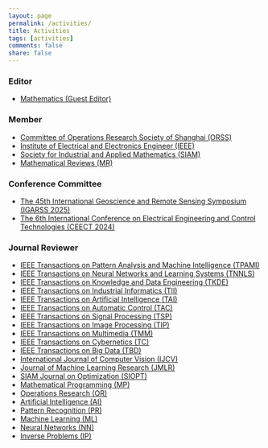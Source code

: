```yaml
---
layout: page
permalink: /activities/
title: Activities
tags: [activities]
comments: false
share: false
---
```



### Editor
* <a href="https://www.mdpi.com/journal/mathematics/special_issues/machine_learning_optimization_control_applications" class="textlink" target="_blank">Mathematics (Guest Editor) </a> <br>



### Member
* <a href="http://www.shorsc.org.cn/" class="textlink" target="_blank">Committee of Operations Research Society of Shanghai (ORSS)</a> <br>
* <a href="https://www.ieee.org/" class="textlink" target="_blank">Institute of Electrical and Electronics Engineer (IEEE)</a> <br>
* <a href="https://www.siam.org/" class="textlink" target="_blank">Society for Industrial and Applied Mathematics (SIAM)</a> <br>
* <a href="https://www.ams.org/mr-database" class="textlink" target="_blank">Mathematical Reviews (MR)</a> <br>


### Conference Committee
* <a href="https://2025.ieeeigarss.org/" class="textlink" target="_blank">The 45th International Geoscience and Remote Sensing Symposium (IGARSS 2025) </a>
* <a href="https://www.ceect.org/" class="textlink" target="_blank">The 6th International Conference on Electrical Engineering and Control Technologies (CEECT 2024) </a>




### Journal Reviewer
* <a href="https://ieeexplore.ieee.org/xpl/RecentIssue.jsp?punumber=34" class="textlink" target="_blank">IEEE Transactions on Pattern Analysis and Machine Intelligence (TPAMI)</a> <br>
* <a href="https://ieeexplore.ieee.org/xpl/RecentIssue.jsp?punumber=5962385" class="textlink" target="_blank">IEEE Transactions on Neural Networks and Learning Systems (TNNLS)</a> <br>
* <a href="https://ieeexplore.ieee.org/xpl/RecentIssue.jsp?punumber=69" class="textlink" target="_blank">IEEE Transactions on Knowledge and Data Engineering (TKDE)</a> <br>
* <a href="https://ieeexplore.ieee.org/xpl/RecentIssue.jsp?punumber=9424" class="textlink" target="_blank">IEEE Transactions on Industrial Informatics  (TII)</a> <br>
* <a href="https://ieeexplore.ieee.org/xpl/RecentIssue.jsp?punumber=9078688" class="textlink" target="_blank">IEEE Transactions on Artificial Intelligence  (TAI)</a> <br>
* <a href="https://ieeexplore.ieee.org/xpl/RecentIssue.jsp?punumber=9" class="textlink" target="_blank">IEEE Transactions on Automatic Control  (TAC)</a> <br>
* <a href="https://ieeexplore.ieee.org/xpl/RecentIssue.jsp?punumber=78" class="textlink" target="_blank">IEEE Transactions on Signal Processing  (TSP)</a> <br>
* <a href="https://ieeexplore.ieee.org/xpl/RecentIssue.jsp?punumber=83" class="textlink" target="_blank">IEEE Transactions on Image Processing  (TIP)</a> <br>
* <a href="https://ieeexplore.ieee.org/xpl/RecentIssue.jsp?punumber=6046" class="textlink" target="_blank">IEEE Transactions on Multimedia  (TMM)</a> <br>
* <a href="https://ieeexplore.ieee.org/xpl/RecentIssue.jsp?punumber=6221036" class="textlink" target="_blank">IEEE Transactions on Cybernetics  (TC)</a> <br>
* <a href="https://ieeexplore.ieee.org/xpl/RecentIssue.jsp?punumber=6687317" class="textlink" target="_blank">IEEE Transactions on Big Data  (TBD)</a> <br>
* <a href="https://link.springer.com/journal/11263" class="textlink" target="_blank">International Journal of Computer Vision  (IJCV)</a> <br>
* <a href="https://www.jmlr.org" class="textlink" target="_blank">Journal of Machine Learning Research  (JMLR)</a> <br>
* <a href="https://www.siam.org/publications/siam-journals/siam-journal-on-optimization/" class="textlink" target="_blank">SIAM Journal on Optimization (SIOPT)</a> <br>
* <a href="https://link.springer.com/journal/10107" class="textlink" target="_blank">Mathematical Programming (MP)</a> <br>
* <a href="https://pubsonline.informs.org/journal/opre" class="textlink" target="_blank">Operations Research (OR)</a> <br>
* <a href="https://www.sciencedirect.com/journal/artificial-intelligence" class="textlink" target="_blank">Artificial Intelligence (AI)</a> <br>
* <a href="https://www.sciencedirect.com/journal/pattern-recognition" class="textlink" target="_blank">Pattern Recognition (PR)</a> <br>
* <a href="https://link.springer.com/journal/10994" class="textlink" target="_blank">Machine Learning (ML)</a> <br>
* <a href="https://www.sciencedirect.com/journal/neural-networks" class="textlink" target="_blank">Neural Networks (NN)</a> <br>
* <a href="https://iopscience.iop.org/journal/0266-5611" class="textlink" target="_blank">Inverse Problems (IP)</a> <br>


